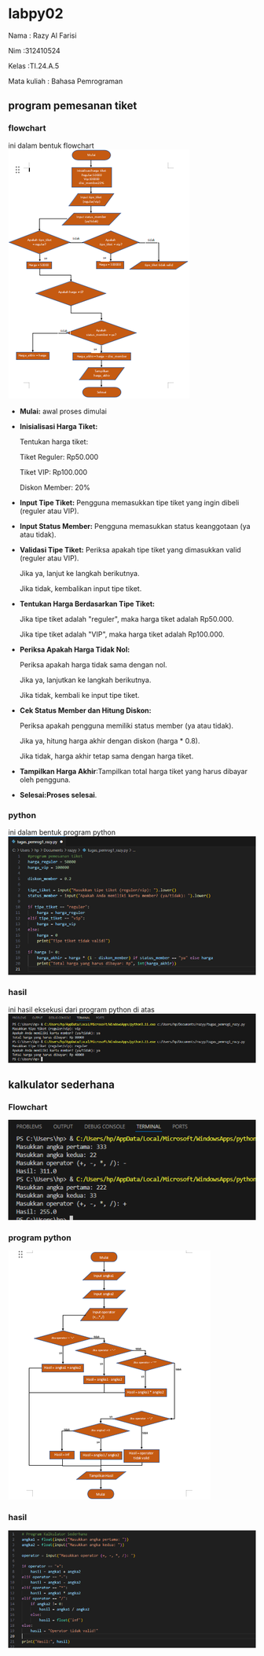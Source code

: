 # labpy02
Nama : Razy Al Farisi <p>
Nim :312410524 <p>
Kelas :TI.24.A.5 <p>
Mata kuliah : Bahasa Pemrograman <p>
## program pemesanan tiket
### flowchart
ini dalam bentuk flowchart
![gambar 1](screen/gmb3.png)
- **Mulai:** awal proses dimulai <p>
- **Inisialisasi Harga Tiket:** <p>
Tentukan harga tiket:<p>
Tiket Reguler: Rp50.000<p>
Tiket VIP: Rp100.000<p>
Diskon Member: 20%<p>
- **Input Tipe Tiket:** Pengguna memasukkan tipe tiket yang ingin dibeli (reguler atau VIP).<p>
- **Input Status Member:** Pengguna memasukkan status keanggotaan (ya atau tidak).<p>
- **Validasi Tipe Tiket:** Periksa apakah tipe tiket yang dimasukkan valid (reguler atau VIP).<p>
Jika ya, lanjut ke langkah berikutnya.<p>
Jika tidak, kembalikan input tipe tiket.<p>
- **Tentukan Harga Berdasarkan Tipe Tiket:** <p>
Jika tipe tiket adalah "reguler", maka harga tiket adalah Rp50.000.<p>
Jika tipe tiket adalah "VIP", maka harga tiket adalah Rp100.000.<p>
- **Periksa Apakah Harga Tidak Nol:** <p>
Periksa apakah harga tidak sama dengan nol.<p>
Jika ya, lanjutkan ke langkah berikutnya.<p>
Jika tidak, kembali ke input tipe tiket.<p>
- **Cek Status Member dan Hitung Diskon:** <p>
Periksa apakah pengguna memiliki status member (ya atau tidak).<p>
Jika ya, hitung harga akhir dengan diskon (harga * 0.8).<p>
Jika tidak, harga akhir tetap sama dengan harga tiket.<p>
- **Tampilkan Harga Akhir**:Tampilkan total harga tiket yang harus dibayar oleh pengguna.<p>
- **Selesai:Proses selesai**.<p>

### python
ini dalam bentuk program python
![gambar 2](screen/gmb1.png)

### hasil 
ini hasil eksekusi dari program python di atas
![gambar 3](screen/gmb2.png)

## kalkulator sederhana
### Flowchart
![gambar 4](screen/gmb6.png)

### program python
![gambar 5](screen/gmb4.png)

### hasil
![gambar 6](screen/gmb5.png)
